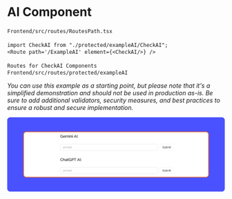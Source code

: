 # AI Component

```
Frontend/src/routes/RoutesPath.tsx

import CheckAI from "./protected/exampleAI/CheckAI";
<Route path='/ExampleAI' element={<CheckAI/>} />

Routes for CheckAI Components
Frontend/src/routes/protected/exampleAI
```

*You can use this example as a starting point, but please note that it's a simplified demonstration and should not be used in production as-is. Be sure to add additional validators, security measures, and best practices to ensure a robust and secure implementation.*

![AI Components](../imgs/AuthenicatedComponents/AI.png)
